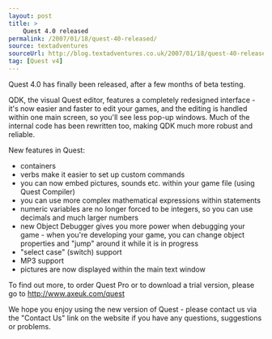 ```yaml
---
layout: post
title: >
    Quest 4.0 released
permalink: /2007/01/18/quest-40-released/
source: textadventures
sourceUrl: http://blog.textadventures.co.uk/2007/01/18/quest-40-released/
tag: [Quest v4]
---
```

Quest 4.0 has finally been released, after a few months of beta testing.

QDK, the visual Quest editor, features a completely redesigned interface - it's now easier and faster to edit your games, and the editing is handled within one main screen, so you'll see less pop-up windows. Much of the internal code has been rewritten too, making QDK much more robust and reliable.

New features in Quest:
<ul>
	<li>containers</li>
	<li>verbs make it easier to set up custom commands</li>
	<li>you can now embed pictures, sounds etc. within your game file (using Quest Compiler)</li>
	<li>you can use more complex mathematical expressions within statements</li>
	<li>numeric variables are no longer forced to be integers, so you can use decimals and much larger numbers</li>
	<li>new Object Debugger gives you more power when debugging your game - when you're developing your game, you can change object properties and "jump" around it while it is in progress</li>
	<li>"select case" (switch) support</li>
	<li>MP3 support</li>
	<li>pictures are now displayed within the main text window</li>
</ul>
To find out more, to order Quest Pro or to download a trial version, please go to <a href="http://www.axeuk.com/quest">http://www.axeuk.com/quest</a>

We hope you enjoy using the new version of Quest - please contact us via the "Contact Us" link on the website if you have any questions, suggestions or problems.